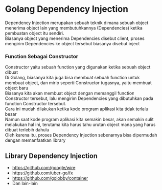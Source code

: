 # Golang Dependency Injection
Dependency Injection merupakan sebuah teknik dimana sebuah object menerima object lain yang membutuhkannya (Dependencies) 
ketika pembuatan object itu sendiri.<br>
Biasanya object yang menerima Dependencies disebut client, proses mengirim Dependencies ke object tersebut biasanya disebut inject
### Function Sebagai Constructor 
Constructor yaitu sebuah function yang digunakan ketika sebuah object dibuat<br>
Di Golang, biasanya kita juga bisa membuat sebuah function untuk membuat object, dan mirip seperti Constructor tugasnya, yaitu membuat object baru<br>
Biasanya kita akan membuat object dengan memanggil function Constructor tersebut, lalu mengirim Dependencies yang dibutuhkan pada function Constructor tersebut. <br>
Cara ini mudah dilakukan ketika kode program aplikasi kita tidak terlalu besar <br>
Namun saat kode program aplikasi kita semakin besar, akan semakin sulit melakukan hal ini, terutama kita harus tahu urutan object mana yang harus dibuat terlebih dahulu <br>
Oleh karena itu, proses Dependency Injection sebenarnya bisa dipermudah dengan memanfaatkan library

## Library Dependency Injection
- https://github.com/google/wire
- https://github.com/uber-go/fx 
- https://github.com/golobby/container
- Dan lain-lain

